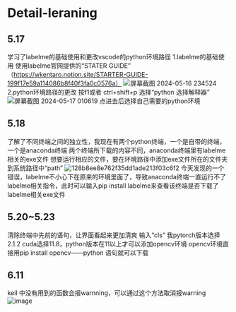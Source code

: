 # Detail-leraning
## 5.17 
学习了labelme的基础使用和更改vscode的python环境路径
1.labelme的基础使用
使用labelme官网提供的“STATER GUIDE”               （https://wkentaro.notion.site/STARTER-GUIDE-199f17e59a114086b8f40f3fa0c0576a）
![屏幕截图 2024-05-16 234524](https://github.com/OT114514/Detail-leraning/assets/169598472/c16a52b8-bac9-406a-af1f-7f40e99243da)
2.python环境路径的更改
按f1或者 ctrl+shift+p 选择“python 选择解释器”
![屏幕截图 2024-05-17 010619](https://github.com/OT114514/Detail-leraning/assets/169598472/2a60a595-d072-4691-8eec-68e790d220b2)
点进去后选择自己需要的python环境

## 5.18
了解了不同终端之间的独立性，我现在有两个python终端，一个是自带的终端，一个是anaconda终端
两个终端所下载的内容不同，anaconda终端里有labelme相关的exe文件
想要运行相应的文件，要在环境路径中添加exe文件所在的文件夹到系统路径中“path”
![128b8ee8e762f35dd1ade213f03c6f2](https://github.com/OT114514/Detail-leraning/assets/169598472/0b571027-c701-414b-b59c-84bdd72310d1)
今天发现的一个错误，labelme不小心下在原来的环境里面了，导致anaconda终端一直运行不了 labelme相关指令，此时可以输入pip install labelme来查看该终端是否下载了labelme相关exe文件

## 5.20~5.23
清除终端中先前的语句，让界面看起来更加清爽 输入“cls”
我pytorch版本选择2.1.2 cuda选择11.8，python版本在11以上才可以添加opencv环境
opencv环境直接用pip install opencv——python 语句就可以下载

## 6.11 
keil 中没有用到的函数会报warnning，可以通过这个方法取消报warning
![image](https://github.com/OT114514/Detail-leraning/assets/169598472/f22ba233-2adc-4401-89ea-785b4a138290)
